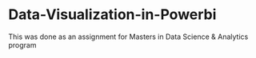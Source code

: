 # Data-Visualization-in-Powerbi
This was done as an assignment for Masters in Data Science &amp; Analytics program
